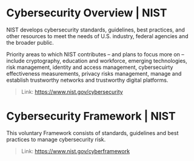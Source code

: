 # Cybersecurity Overview | NIST
NIST develops cybersecurity standards, guidelines, best practices, and other resources to meet the needs of U.S. industry, federal agencies and the broader public. 

Priority areas to which NIST contributes – and plans to focus more on – include cryptography, education and workforce, emerging technologies, risk management, identity and access management, cybersecuirty effectiveness measurements, privacy risks management, manage and establish trustworthy networks and trustworthy digital platforms.

  > Link: https://www.nist.gov/cybersecurity

# Cybersecurity Framework | NIST

This voluntary Framework consists of standards, guidelines and best practices to manage cybersecurity risk.
  > Link: https://www.nist.gov/cyberframework


